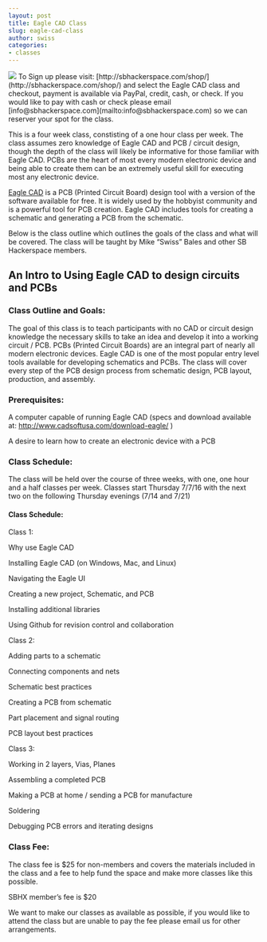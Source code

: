 ```yaml
---
layout: post
title: Eagle CAD Class
slug: eagle-cad-class
author: swiss
categories:
- classes
---
```


<img src="{{ site.baseurl }}/images/eagle-cad-class.jpg" class="fit image">
To Sign up please visit: [http://sbhackerspace.com/shop/](http://sbhackerspace.com/shop/)
and select the Eagle CAD class and checkout, payment is available via PayPal, credit, cash, or check. If you would like to pay with cash or check please email [info@sbhackerspace.com](mailto:info@sbhackerspace.com) so we can reserver your spot for the class.

This is a four week class, constisting of a one hour class per week. The class assumes zero knowledge of Eagle CAD and PCB / circuit design, though the depth of the class will likely be informative for those familiar with Eagle CAD. PCBs are the heart of most every modern electronic device and being able to create them can be an extremely useful skill for executing most any electronic device.

[Eagle CAD](https://cadsoft.io/) is a PCB (Printed Circuit Board) design tool with a version of the software available for free. It is widely used by the hobbyist community and is a powerful tool for PCB creation. Eagle CAD includes tools for creating a schematic and generating a PCB from the schematic.

Below is the class outline which outlines the goals of the class and what will be covered. The class will be taught by Mike “Swiss” Bales and other SB Hackerspace members.
 
## An Intro to Using Eagle CAD to design circuits and PCBs

### Class Outline and Goals:

The goal of this class is to teach participants with no CAD or circuit design knowledge the necessary skills to take an idea and develop it into a working circuit / PCB. PCBs (Printed Circuit Boards) are an integral part of nearly all modern electronic devices. Eagle CAD is one of the most popular entry level tools available for developing schematics and PCBs. The class will cover every step of the PCB design process from schematic design, PCB layout, production, and assembly.

### Prerequisites:

A computer capable of running Eagle CAD (specs and download available at: http://www.cadsoftusa.com/download-eagle/ )

A desire to learn how to create an electronic device with a PCB

 

### Class Schedule:

The class will be held over the course of three weeks, with one, one hour and a half classes per week. Classes start Thursday 7/7/16 with the next two on the following Thursday evenings (7/14  and 7/21)

 

#### Class Schedule:

Class 1:

Why use Eagle CAD

Installing Eagle CAD (on Windows, Mac, and Linux)

Navigating the Eagle UI

Creating a new project, Schematic, and PCB

Installing additional libraries

Using Github for revision control and collaboration

 

Class 2:

Adding parts to a schematic

Connecting components and nets

Schematic best practices

Creating a PCB from schematic

Part placement and signal routing

PCB layout best practices

 

Class 3:

Working in 2 layers, Vias, Planes

Assembling a completed PCB

Making a PCB at home / sending a PCB for manufacture

Soldering

Debugging PCB errors  and iterating designs

 

 

### Class Fee:

The class fee is $25 for non-members and  covers the materials included in the class and a fee to help fund the space and make more classes like this possible.

SBHX member’s fee is $20

We want to make our classes as available as possible, if you would like to attend the class but are unable to pay the fee please email us for other arrangements.
